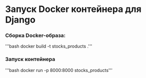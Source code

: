 # Запуск Docker контейнера для Django

### Сборка Docker-образа:
'''bash
docker build -t stocks_products .'''

### Запуск контейнера
'''bash
docker run -p 8000:8000 stocks_products'''
